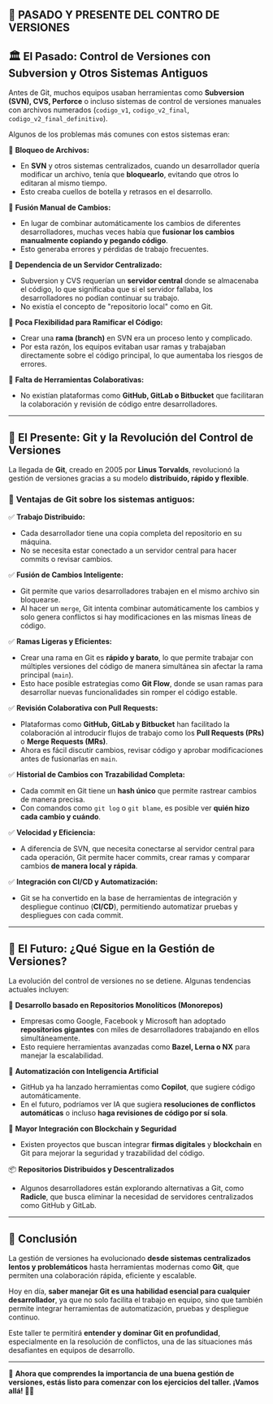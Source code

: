 ## 📄 PASADO Y PRESENTE DEL CONTRO DE VERSIONES

## 🏛 **El Pasado: Control de Versiones con Subversion y Otros Sistemas Antiguos**

Antes de Git, muchos equipos usaban herramientas como **Subversion (SVN), CVS, Perforce** o incluso sistemas de control de versiones manuales con archivos numerados (`codigo_v1`, `codigo_v2_final`, `codigo_v2_final_definitivo`).

Algunos de los problemas más comunes con estos sistemas eran:

🔹 **Bloqueo de Archivos:**
- En **SVN** y otros sistemas centralizados, cuando un desarrollador quería modificar un archivo, tenía que **bloquearlo**, evitando que otros lo editaran al mismo tiempo.
- Esto creaba cuellos de botella y retrasos en el desarrollo.

🔹 **Fusión Manual de Cambios:**
- En lugar de combinar automáticamente los cambios de diferentes desarrolladores, muchas veces había que **fusionar los cambios manualmente copiando y pegando código**.
- Esto generaba errores y pérdidas de trabajo frecuentes.

🔹 **Dependencia de un Servidor Centralizado:**
- Subversion y CVS requerían un **servidor central** donde se almacenaba el código, lo que significaba que si el servidor fallaba, los desarrolladores no podían continuar su trabajo.
- No existía el concepto de "repositorio local" como en Git.

🔹 **Poca Flexibilidad para Ramificar el Código:**
- Crear una **rama (branch)** en SVN era un proceso lento y complicado.
- Por esta razón, los equipos evitaban usar ramas y trabajaban directamente sobre el código principal, lo que aumentaba los riesgos de errores.

🔹 **Falta de Herramientas Colaborativas:**
- No existían plataformas como **GitHub, GitLab o Bitbucket** que facilitaran la colaboración y revisión de código entre desarrolladores.

---

## 🚀 **El Presente: Git y la Revolución del Control de Versiones**

La llegada de **Git**, creado en 2005 por **Linus Torvalds**, revolucionó la gestión de versiones gracias a su modelo **distribuido, rápido y flexible**.

### 🔹 **Ventajas de Git sobre los sistemas antiguos:**

✅ **Trabajo Distribuido:**
- Cada desarrollador tiene una copia completa del repositorio en su máquina.
- No se necesita estar conectado a un servidor central para hacer commits o revisar cambios.

✅ **Fusión de Cambios Inteligente:**
- Git permite que varios desarrolladores trabajen en el mismo archivo sin bloquearse.
- Al hacer un `merge`, Git intenta combinar automáticamente los cambios y solo genera conflictos si hay modificaciones en las mismas líneas de código.

✅ **Ramas Ligeras y Eficientes:**
- Crear una rama en Git es **rápido y barato**, lo que permite trabajar con múltiples versiones del código de manera simultánea sin afectar la rama principal (`main`).
- Esto hace posible estrategias como **Git Flow**, donde se usan ramas para desarrollar nuevas funcionalidades sin romper el código estable.

✅ **Revisión Colaborativa con Pull Requests:**
- Plataformas como **GitHub, GitLab y Bitbucket** han facilitado la colaboración al introducir flujos de trabajo como los **Pull Requests (PRs)** o **Merge Requests (MRs)**.
- Ahora es fácil discutir cambios, revisar código y aprobar modificaciones antes de fusionarlas en `main`.

✅ **Historial de Cambios con Trazabilidad Completa:**
- Cada commit en Git tiene un **hash único** que permite rastrear cambios de manera precisa.
- Con comandos como `git log` o `git blame`, es posible ver **quién hizo cada cambio y cuándo**.

✅ **Velocidad y Eficiencia:**
- A diferencia de SVN, que necesita conectarse al servidor central para cada operación, Git permite hacer commits, crear ramas y comparar cambios **de manera local y rápida**.

✅ **Integración con CI/CD y Automatización:**
- Git se ha convertido en la base de herramientas de integración y despliegue continuo (**CI/CD**), permitiendo automatizar pruebas y despliegues con cada commit.

---

## 🔮 **El Futuro: ¿Qué Sigue en la Gestión de Versiones?**

La evolución del control de versiones no se detiene. Algunas tendencias actuales incluyen:

🚀 **Desarrollo basado en Repositorios Monolíticos (Monorepos)**
- Empresas como Google, Facebook y Microsoft han adoptado **repositorios gigantes** con miles de desarrolladores trabajando en ellos simultáneamente.
- Esto requiere herramientas avanzadas como **Bazel, Lerna o NX** para manejar la escalabilidad.

🤖 **Automatización con Inteligencia Artificial**
- GitHub ya ha lanzado herramientas como **Copilot**, que sugiere código automáticamente.
- En el futuro, podríamos ver IA que sugiera **resoluciones de conflictos automáticas** o incluso **haga revisiones de código por sí sola**.

🔗 **Mayor Integración con Blockchain y Seguridad**
- Existen proyectos que buscan integrar **firmas digitales** y **blockchain** en Git para mejorar la seguridad y trazabilidad del código.

📦 **Repositorios Distribuidos y Descentralizados**
- Algunos desarrolladores están explorando alternativas a Git, como **Radicle**, que busca eliminar la necesidad de servidores centralizados como GitHub y GitLab.

---

## 🎯 **Conclusión**

La gestión de versiones ha evolucionado **desde sistemas centralizados lentos y problemáticos** hasta herramientas modernas como **Git**, que permiten una colaboración rápida, eficiente y escalable.

Hoy en día, **saber manejar Git es una habilidad esencial para cualquier desarrollador**, ya que no solo facilita el trabajo en equipo, sino que también permite integrar herramientas de automatización, pruebas y despliegue continuo.

Este taller te permitirá **entender y dominar Git en profundidad**, especialmente en la resolución de conflictos, una de las situaciones más desafiantes en equipos de desarrollo.

---

📌 **Ahora que comprendes la importancia de una buena gestión de versiones, estás listo para comenzar con los ejercicios del taller. ¡Vamos allá! 🚀🔥**